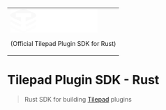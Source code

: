 <table>
<tr>
<td>
<img src="https://github.com/TilePad/tilepad-desktop/raw/main/assets/tilepad-logo.svg" width="200px">

(Official Tilepad Plugin SDK for Rust)
</td>
</tr>
</table>

# Tilepad Plugin SDK - Rust

> Rust SDK for building [Tilepad](https://github.com/tilepad/tilepad-desktop) plugins